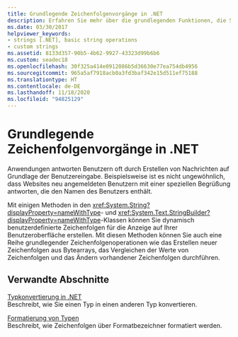 ```yaml
---
title: Grundlegende Zeichenfolgenvorgänge in .NET
description: Erfahren Sie mehr über die grundlegenden Funktionen, die Sie für Zeichenfolgen verwenden können.
ms.date: 03/30/2017
helpviewer_keywords:
- strings [.NET], basic string operations
- custom strings
ms.assetid: 8133d357-90b5-4b62-9927-43323d99b6b6
ms.custom: seadec18
ms.openlocfilehash: 30f325a414e0912086b5d36630e77ea754db4956
ms.sourcegitcommit: 965a5af7918acb0a3fd3baf342e15d511ef75188
ms.translationtype: HT
ms.contentlocale: de-DE
ms.lasthandoff: 11/18/2020
ms.locfileid: "94825129"
---
```

# <a name="basic-string-operations-in-net"></a>Grundlegende Zeichenfolgenvorgänge in .NET

Anwendungen antworten Benutzern oft durch Erstellen von Nachrichten auf Grundlage der Benutzereingabe. Beispielsweise ist es nicht ungewöhnlich, dass Websites neu angemeldeten Benutzern mit einer speziellen Begrüßung antworten, die den Namen des Benutzers enthält.

Mit einigen Methoden in den <xref:System.String?displayProperty=nameWithType>- und <xref:System.Text.StringBuilder?displayProperty=nameWithType>-Klassen können Sie dynamisch benutzerdefinierte Zeichenfolgen für die Anzeige auf Ihrer Benutzeroberfläche erstellen. Mit diesen Methoden können Sie auch eine Reihe grundlegender Zeichenfolgenoperationen wie das Erstellen neuer Zeichenfolgen aus Bytearrays, das Vergleichen der Werte von Zeichenfolgen und das Ändern vorhandener Zeichenfolgen durchführen.

## <a name="related-sections"></a>Verwandte Abschnitte

[Typkonvertierung in .NET](type-conversion.md)\
Beschreibt, wie Sie einen Typ in einen anderen Typ konvertieren.

[Formatierung von Typen](formatting-types.md)\
Beschreibt, wie Zeichenfolgen über Formatbezeichner formatiert werden.
